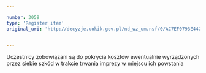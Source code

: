 ```yaml
---

number: 3059
type: 'Register item'
original_uri: 'http://decyzje.uokik.gov.pl/nd_wz_um.nsf/0/AC7EF0793E4421E6C12579E3003490B9?OpenDocument'


---
```


Uczestnicy zobowiązani są do pokrycia kosztów ewentualnie wyrządzonych przez siebie szkód w trakcie trwania imprezy w miejscu ich powstania

